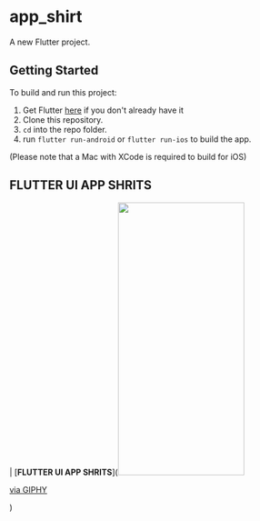 # app_shirt

A new Flutter project.

## Getting Started

To build and run this project:

1. Get Flutter [here](https://flutter.dev) if you don't already have it
2. Clone this repository.
3. `cd` into the repo folder.
4. run `flutter run-android` or `flutter run-ios` to build the app.

(Please note that a Mac with XCode is required to build for iOS)

## FLUTTER UI APP SHRITS

| [**FLUTTER UI APP SHRITS**](<img src="https://media.giphy.com/media/Pkrk0TMwov8MPX56wT/giphy.gif" width="222" height="480" frameBorder="0" class="giphy-embed" allowFullScreen></img><p><a href="https://giphy.com/gifs/Pkrk0TMwov8MPX56wT">via GIPHY</a></p>)
